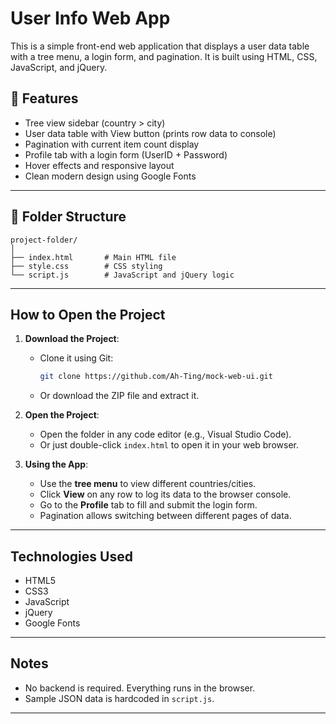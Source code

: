 # User Info Web App

This is a simple front-end web application that displays a user data table with a tree menu, a login form, and pagination. It is built using HTML, CSS, JavaScript, and jQuery.

## 🚀 Features

- Tree view sidebar (country > city)
- User data table with View button (prints row data to console)
- Pagination with current item count display
- Profile tab with a login form (UserID + Password)
- Hover effects and responsive layout
- Clean modern design using Google Fonts

---

## 📂 Folder Structure

```
project-folder/
│
├── index.html       # Main HTML file
├── style.css        # CSS styling
└── script.js        # JavaScript and jQuery logic
```

---

## How to Open the Project

1. **Download the Project**:
   - Clone it using Git:
     ```bash
     git clone https://github.com/Ah-Ting/mock-web-ui.git
     ```
   - Or download the ZIP file and extract it.

2. **Open the Project**:
   - Open the folder in any code editor (e.g., Visual Studio Code).
   - Or just double-click `index.html` to open it in your web browser.

3. **Using the App**:
   - Use the **tree menu** to view different countries/cities.
   - Click **View** on any row to log its data to the browser console.
   - Go to the **Profile** tab to fill and submit the login form.
   - Pagination allows switching between different pages of data.

---

## Technologies Used

- HTML5
- CSS3
- JavaScript
- jQuery
- Google Fonts

---

## Notes

- No backend is required. Everything runs in the browser.
- Sample JSON data is hardcoded in `script.js`.

---

